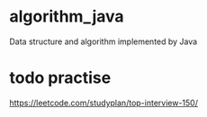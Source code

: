 # algorithm_java
Data structure and algorithm implemented by Java

# todo practise
https://leetcode.com/studyplan/top-interview-150/

